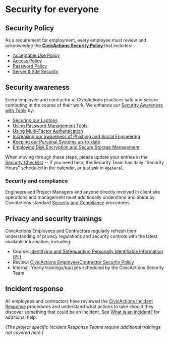 # Security for everyone

## Security Policy

As a requirement for employment, every employee must review and acknowledge the [**CivicActions Security Policy**](../../company-policies/security-policy.md) that includes:

- [Acceptable Use Policy](../../company-policies/security-policy.md#acceptable-use-policy)
- [Access Policy](../../company-policies/security-policy.md#access-policy)
- [Password Policy](../../company-policies/security-policy.md#password-policy)
- [Server & Site Security](../../company-policies/security-policy.md#server--site-security)

<!-- TODO: include link to digital document signing -->

## Security awareness

Every employee and contractor at CivicActions practices safe and secure computing in the course of their work. We enhance our [Security Awareness with Tools](../../common-practices-and-tools/security/awareness.md) by:

- [Securing our Laptops](../../common-practices-and-tools/security/awareness.md#securing-your-laptop)
- [Using Password Management Tools](../../common-practices-and-tools/security/awareness.md#password-management-tools)
- [Using Multi-Factor Authentication](../../common-practices-and-tools/security/awareness.md#use-multi-factor-authentication-mfa)
- [Increasing our awareness of Phishing and Social Engineering](../../common-practices-and-tools/security/awareness.md#phishing-and-social-engineering)
- [Keeping our Personal Systems up-to-date](../../common-practices-and-tools/security/awareness.md#keep-your-systems-up-to-date)
- [Employing Disk Encryption and Secure Storage Management](../../common-practices-and-tools/security/awareness.md#disk-encryption-and-storage-management)

When moving through these steps, please update your entries in the [Security Checklist](https://docs.google.com/a/civicactions.net/spreadsheets/d/1t_LgXdkCNRzr5p36CV-cdzL8kJmUq_mHlsHWtMLm-Qg/edit?usp=sharing) -- if you need help, the Security Team has daily "Security Hours" scheduled in the calendar, or just ask in [`#general`](https://civicactions.slack.com/messages/general).

<!-- TODO: switch to internal Drupal security certificate management HR app -->

### Security and compliance

Engineers and Project Managers and anyone directly involved in client site operations and management must additionally understand and abide by CivicActions standard [Security and Compliance](../../060-engineering/security-compliance.md) procedures.

## Privacy and security trainings

CivicActions Employees and Contractors regularly refresh their understanding of privacy regulations and security controls with the latest available information, including:

- Course: [Identifying and Safeguarding Personally Identifiable Information (PII)](https://securityawareness.usalearning.gov/piiv2/index.htm)
- Review: [CivicActions Employee/Contractor Security Policy](../../030-policies/security.md)
- Internal: Yearly trainings/quizzes scheduled by the CivicActions Security Team

## Incident response

All employees and contractors have reviewed the [CivicActions Incident Response](../../common-practices-and-tools/secuirty/incidents/incident-response-plan.md) procedures and understand what actions to take should they discover something that could be an incident. See [What is an Incident?](../../common-practices-and-tools/secuirty/incidents/incidents.md) for additional help.

_(The project specific Incident Response Teams require additional trainings not covered here.)_
